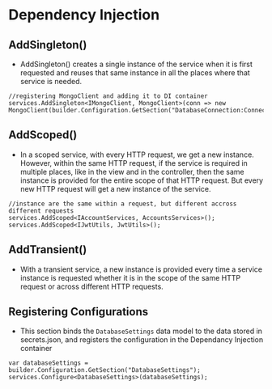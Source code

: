 # Dependency Injection

## AddSingleton()

- AddSingleton() creates a single instance of the service when it is first requested and reuses that same instance in all the places where that service is needed.

```
//registering MongoClient and adding it to DI container
services.AddSingleton<IMongoClient, MongoClient>(conn => new MongoClient(builder.Configuration.GetSection("DatabaseConnection:ConnectionString").Value));
```

## AddScoped()

- In a scoped service, with every HTTP request, we get a new instance. However, within the same HTTP request, if the service is required in multiple places, like in the view and in the controller, then the same instance is provided for the entire scope of that HTTP request. But every new HTTP request will get a new instance of the service.

```
//instance are the same within a request, but different accross different requests
services.AddScoped<IAccountServices, AccountsServices>();
services.AddScoped<IJwtUtils, JwtUtils>();
```

## AddTransient()

- With a transient service, a new instance is provided every time a service instance is requested whether it is in the scope of the same HTTP request or across different HTTP requests.

## Registering Configurations

- This section binds the `DatabaseSettings` data model to the data stored in secrets.json, and registers the configuration in the Dependancy Injection container

```
var databaseSettings = builder.Configuration.GetSection("DatabaseSettings");
services.Configure<DatabaseSettings>(databaseSettings);
```
